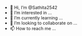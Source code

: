 - 👋 Hi, I’m @Sathita2542
- 👀 I’m interested in ...
- 🌱 I’m currently learning ...
- 💞️ I’m looking to collaborate on ...
- 📫 How to reach me ...

<!---
Sathita2542/Sathita2542 is a ✨ special ✨ repository because its `README.md` (this file) appears on your GitHub profile.
You can click the Preview link to take a look at your changes.
--->
